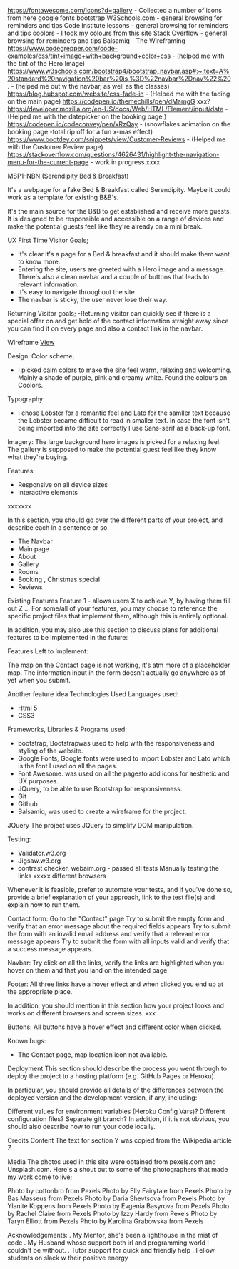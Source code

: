 


https://fontawesome.com/icons?d=gallery - Collected a number of icons from here
google fonts
bootstrap
W3Schools.com - general browsing for reminders and tips
Code Institute lessons - general browsing for reminders and tips
coolors - I took my colours from this site
Stack Overflow - general browsing for reminders and tips
Balsamiq - The Wireframing
https://www.codegrepper.com/code-examples/css/tint+image+with+background+color+css - (helped me with the tint of the Hero Image)
https://www.w3schools.com/bootstrap4/bootstrap_navbar.asp#:~:text=A%20standard%20navigation%20bar%20is,%3D%22navbar%2Dnav%22%20. - (helped me out w the navbar, as well as the classes)
https://blog.hubspot.com/website/css-fade-in - (Helped me with the fading on the main page)
https://codepen.io/themechills/pen/dMamgG    xxx?
https://developer.mozilla.org/en-US/docs/Web/HTML/Element/input/date  - (Helped me with the datepicker on the booking page.)
https://codepen.io/codeconvey/pen/xRzQay  -  (snowflakes animation on the booking page -total rip off for a fun x-mas effect)
https://www.bootdey.com/snippets/view/Customer-Reviews - (Helped me with the Customer Review page)
https://stackoverflow.com/questions/4626431/highlight-the-navigation-menu-for-the-current-page - work in progress xxxx





 MSP1-NBN    (Serendipity Bed & Breakfast)

 It's a webpage for a fake Bed & Breakfast called Serendipity.
 Maybe it could work as a template for existing B&B's.

 It's the main source for the B&B to get established and receive more guests. It is designed to be responsible and accessible on a range of devices and make the potential guests feel like they're already on a mini break.
 

UX
First Time Visitor Goals;
- It's clear it's a page for a Bed & breakfast and it should make them want to know more.
- Entering the site, users are greeted with a Hero image and a message. There's also a clean navbar and a couple of       buttons that leads to relevant information.
- It's easy to navigate throughout the site
- The navbar is sticky, the user never lose their way.

Returning Visitor goals;
-Returning  visitor can quickly see if there is a special offer on and get hold of the contact information straight away since you can find it on every page and also a contact link in the navbar.    

Wireframe <a href="assets/pdf/wireframe-serendipity.pdf">View</a> 

Design:
Color scheme,
- I picked calm colors to make the site feel warm, relaxing and welcoming. Mainly a shade of purple, pink and creamy white. Found the colours on Coolors.

Typography:
- I chose Lobster for a romantic feel and Lato for the samller text because the Lobster became difficult to read in smaller text. In case the font isn't being imported into the site correctly I use Sans-serif as a back-up font.         

Imagery:
The large background hero images is picked for a relaxing feel. The gallery is supposed to make the potential guest feel like they know what they're buying.

Features:
- Responsive on all device sizes
- Interactive elements

xxxxxxx

In this section, you should go over the different parts of your project, and describe each in a sentence or so.
- The Navbar 
- Main page
- About
- Gallery
- Rooms
- Booking , Christmas special
- Reviews

Existing Features
Feature 1 - allows users X to achieve Y, by having them fill out Z
...
For some/all of your features, you may choose to reference the specific project files that implement them, although this is entirely optional.

In addition, you may also use this section to discuss plans for additional features to be implemented in the future:

Features Left to Implement:

The map on the Contact page is not working, it's atm more of a placeholder map.
The information input in the form doesn't actually go anywhere as of yet when you submit. 


Another feature idea
Technologies Used
                                                                                                                          Languages used:
 - Html 5
 - CSS3
                
Frameworks, Libraries & Programs used:
- bootstrap, Bootstrapwas used to help with the responsiveness and styling of the website.
- Google Fonts, Google fonts were used to import Lobster and Lato which is the font I used on all the pages.
- Font Awesome. was used on all the pagesto add icons for aesthetic and UX purposes.
- JQuery, to be able to use Bootstrap for responsiveness.
- Git
- Github
- Balsamiq, was used to create a wireframe for the project.


JQuery
The project uses JQuery to simplify DOM manipulation.

Testing:
 - Validator.w3.org
 - Jigsaw.w3.org
 - contrast checker, webaim.org - passed all tests 
 Manually testing the links  xxxxx  different browsers

Whenever it is feasible, prefer to automate your tests, and if you've done so, provide a brief explanation of your approach, link to the test file(s) and explain how to run them.

Contact form:
Go to the "Contact" page
Try to submit the empty form and verify that an error message about the required fields appears
Try to submit the form with an invalid email address and verify that a relevant error message appears
Try to submit the form with all inputs valid and verify that a success message appears.

Navbar:
Try click on all the links, verify the links are highlighted when you hover on them and that you land on the intended page

Footer:
All three links have a hover effect and when clicked you end up at the appropriate place.


In addition, you should mention in this section how your project looks and works on different browsers and screen sizes. xxx

Buttons:
All buttons have a hover effect and different color when clicked.


Known bugs:
- The Contact page, map location icon not available.


Deployment
This section should describe the process you went through to deploy the project to a hosting platform (e.g. GitHub Pages or Heroku).

In particular, you should provide all details of the differences between the deployed version and the development version, if any, including:

Different values for environment variables (Heroku Config Vars)?
Different configuration files?
Separate git branch?
In addition, if it is not obvious, you should also describe how to run your code locally.

Credits
Content
The text for section Y was copied from the Wikipedia article Z

Media
The photos used in this site were obtained from pexels.com and Unsplash.com.
Here's a shout out to some of the photographers that made my work come to live;

Photo by cottonbro from Pexels
Photo by Elly Fairytale from Pexels
Photo by Bas Masseus from Pexels
Photo by Daria Shevtsova from Pexels
Photo by Ylanite Koppens from Pexels
Photo by Evgenia Basyrova from Pexels
Photo by Rachel Claire from Pexels
Photo by Izzy Hardy from Pexels
Photo by Taryn Elliott from Pexels
Photo by Karolina Grabowska from Pexels


Acknowledgements:
. My Mentor, she's  been a lighthouse in the mist of code
. My Husband whose support both irl and programming world I couldn't be without.
. Tutor support for quick and friendly help
. Fellow students on slack w their positive energy
